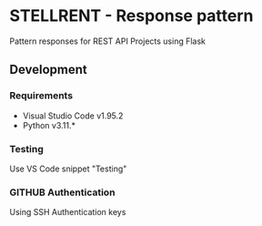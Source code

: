 # STELLRENT - Response pattern

Pattern responses for REST API Projects using Flask

## Development

### Requirements

* Visual Studio Code v1.95.2
* Python v3.11.*

### Testing
Use VS Code snippet "Testing"

### GITHUB Authentication
Using SSH Authentication keys